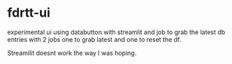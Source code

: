 # fdrtt-ui
experimental ui using databutton with streamlit and job to grab the latest db entries with 2 jobs one to grab latest and one to reset the df.


Streamilit doesnt work the way I was hoping.
